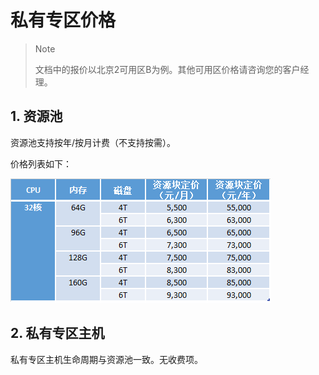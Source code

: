 # 私有专区价格



> Note
> 
> 文档中的报价以北京2可用区B为例。其他可用区价格请咨询您的客户经理。


## 1. 资源池

资源池支持按年/按月计费（不支持按需）。

价格列表如下：

![image](/images/price.png)

## 2. 私有专区主机

私有专区主机生命周期与资源池一致。无收费项。
